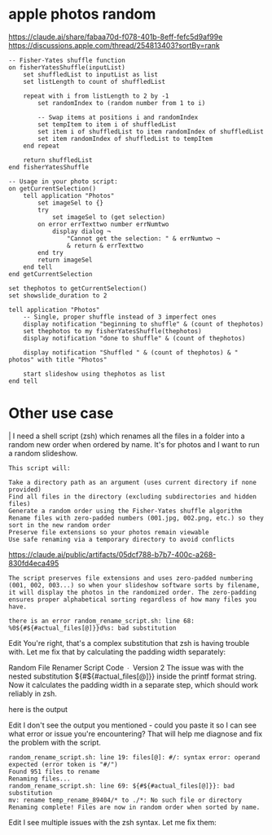# apple photos random

https://claude.ai/share/fabaa70d-f078-401b-8eff-fefc5d9af99e
https://discussions.apple.com/thread/254813403?sortBy=rank

```
-- Fisher-Yates shuffle function
on fisherYatesShuffle(inputList)
	set shuffledList to inputList as list
	set listLength to count of shuffledList
	
	repeat with i from listLength to 2 by -1
		set randomIndex to (random number from 1 to i)
		
		-- Swap items at positions i and randomIndex
		set tempItem to item i of shuffledList
		set item i of shuffledList to item randomIndex of shuffledList
		set item randomIndex of shuffledList to tempItem
	end repeat
	
	return shuffledList
end fisherYatesShuffle

-- Usage in your photo script:
on getCurrentSelection()
	tell application "Photos"
		set imageSel to {}
		try
			set imageSel to (get selection)
		on error errTexttwo number errNumtwo
			display dialog ¬
				"Cannot get the selection: " & errNumtwo ¬
				& return & errTexttwo
		end try
		return imageSel
	end tell
end getCurrentSelection

set thephotos to getCurrentSelection()
set showslide_duration to 2

tell application "Photos"
	-- Single, proper shuffle instead of 3 imperfect ones
	display notification "beginning to shuffle" & (count of thephotos)
	set thephotos to my fisherYatesShuffle(thephotos)
	display notification "done to shuffle" & (count of thephotos)
	
	display notification "Shuffled " & (count of thephotos) & " photos" with title "Photos"
	
	start slideshow using thephotos as list
end tell
```

# Other use case

| I need a shell script (zsh) which renames all the files in a folder into a random new order when ordered by name. It's for photos and I want to run a random slideshow.

```
This script will:

Take a directory path as an argument (uses current directory if none provided)
Find all files in the directory (excluding subdirectories and hidden files)
Generate a random order using the Fisher-Yates shuffle algorithm
Rename files with zero-padded numbers (001.jpg, 002.png, etc.) so they sort in the new random order
Preserve file extensions so your photos remain viewable
Use safe renaming via a temporary directory to avoid conflicts
```

https://claude.ai/public/artifacts/05dcf788-b7b7-400c-a268-830fd4eca495 

```
The script preserves file extensions and uses zero-padded numbering (001, 002, 003...) so when your slideshow software sorts by filename, it will display the photos in the randomized order. The zero-padding ensures proper alphabetical sorting regardless of how many files you have.
```


```
there is an error random_rename_script.sh: line 68: %0${#${#actual_files[@]}}d%s: bad substitution
```

Edit
You're right, that's a complex substitution that zsh is having trouble with. Let me fix that by calculating the padding width separately:


Random File Renamer Script
Code ∙ Version 2 
The issue was with the nested substitution ${#${#actual_files[@]}} inside the printf format string. Now it calculates the padding width in a separate step, which should work reliably in zsh.

here is the output

Edit
I don't see the output you mentioned - could you paste it so I can see what error or issue you're encountering? That will help me diagnose and fix the problem with the script.

```
random_rename_script.sh: line 19: files[@]: #/: syntax error: operand expected (error token is "#/")
Found 951 files to rename
Renaming files...
random_rename_script.sh: line 69: ${#${#actual_files[@]}}: bad substitution
mv: rename temp_rename_89404/* to ./*: No such file or directory
Renaming complete! Files are now in random order when sorted by name.
```
Edit
I see multiple issues with the zsh syntax. Let me fix them:
```
